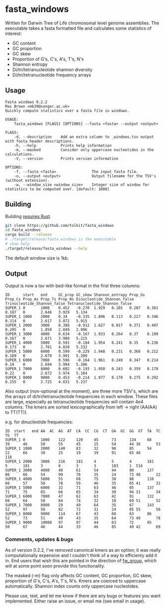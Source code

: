 # fasta_windows

Written for Darwin Tree of Life chromosomal level genome assemblies. The executable takes a fasta formatted file and calculates some statistics of interest:

- GC content
- GC proportion
- GC skew
- Proportion of G's, C's, A's, T's, N's
- Shannon entropy
- Di/tri/tetranucleotide shannon diversity
- Di/tri/tetranucleotide frequency arrays

## Usage

```
Fasta windows 0.2.2
Max Brown <mb39@sanger.ac.uk>
Quickly compute statistics over a fasta file in windows.

USAGE:
    fasta_windows [FLAGS] [OPTIONS] --fasta <fasta> --output <output>

FLAGS:
    -d, --description    Add an extra column to _windows.tsv output with fasta header descriptions.
    -h, --help           Prints help information
    -m, --masked         Consider only uppercase nucleotides in the calculations.
    -V, --version        Prints version information

OPTIONS:
    -f, --fasta <fasta>                The input fasta file.
    -o, --output <output>              Output filename for the TSV's (without extension).
    -w, --window_size <window_size>    Integer size of window for statistics to be computed over. [default: 1000]
```

## Building

Building <a href="https://www.rust-lang.org/tools/install">requires Rust</a>. 

```bash
git clone https://github.com/tolkit/fasta_windows
cd fasta_windows
cargo build --release
# ./target/release/fasta_windows is the executable
# show help
./target/release/fasta_windows --help
```

The default window size is 1kb.

## Output

Output is now a tsv with bed-like format in the first three columns:

```
ID      start   end     GC_prop GC_skew Shannon_entropy Prop_Gs Prop_Cs Prop_As Prop_Ts Prop_Ns Dinucleotide_Shannon_false      Trinucleotide_Shannon_false Tetranucleotide_Shannon_false
SUPER_1 0       1000    0.452   -0.270  1.929   0.165   0.287   0.361   0.187   0       2.646   3.929   5.134
SUPER_1 1000    2000    0.34    -0.335  1.896   0.113   0.227   0.346   0.314   0       2.617   3.872   5.015
SUPER_1 2000    3000    0.388   -0.912  1.627   0.017   0.371   0.407   0.205   0       1.858   2.049   2.096
SUPER_1 3000    4000    0.634   -0.167  1.933   0.264   0.37    0.199   0.167   0       2.671   3.980   5.215
SUPER_1 4000    5000    0.591   -0.184  1.954   0.241   0.35    0.236   0.173   0       2.701   4.020   5.232
SUPER_1 5000    6000    0.599   -0.229  1.948   0.231   0.368   0.212   0.189   0       2.679   3.991   5.209
SUPER_1 6000    7000    0.596   -0.164  1.961   0.249   0.347   0.214   0.19    0       2.694   3.994   5.206
SUPER_1 7000    8000    0.602   -0.193  1.950   0.243   0.359   0.178   0.22    0       2.672   3.974   5.184
SUPER_1 8000    9000    0.453   -0.214  1.977   0.178   0.275   0.292   0.255   0       2.725   4.031   5.237
```

Also output (non-optional at the moment), are three more TSV's, which are the arrays of di/tri/tetranucleotide frequencies in each window. These files are large, especially as tetranucleotide frequencies will contain 4e4 columns. The kmers are sorted lexicographically from left -> right (AA(AA) to TT(TT)).

e.g. for dinucleotide frequencies:

```
ID	start	end	AA	AC	AG	AT	CA	CC	CG	CT	GA	GC	GG	GT	TA	TC	TG	TT
SUPER_1 0       1000    122     120     45      73      134     68      39      46      50      55      45      15      54      44 36       53
SUPER_1 1000    2000    140     83      32      90      85      54      22      66      30      25      19      39      91      65 40       118
SUPER_1 2000    3000    216     181     4       5       4       181     5       181     3       8       3       3       183     1  516
SUPER_1 3000    4000    40      61      54      44      80      137     86      66      54      99      76      35      24      73 48       22
SUPER_1 4000    5000    55      68      75      38      88      138     66      57      58      78      59      46      35      65 41       32
SUPER_1 5000    6000    32      71      63      46      85      137     71      75      65      66      65      34      30      94 31       34
SUPER_1 6000    7000    47      62      63      42      91      132     60      64      58      84      74      32      18      69 51       52
SUPER_1 7000    8000    29      49      64      35      67      143     52      97      58      82      72      31      24      85 55       56
SUPER_1 8000    9000    114     67      43      68      63      86      52      73      51      49      43      35      64      73 40       78
SUPER_1 9000    10000   97      97      44      63      72      95      50      67      46      44      33      46      85      49 42       69
```

### Comments, updates & bugs

As of version 0.2.2, I've removed canonical kmers as an option; it was really computationally expensive and I couldn't think of a way to efficienty add it in. End users that wish this are pointed in the direction of <a href="https://github.com/tolkit/fw_group">fw_group</a>, which will at some point soon provide this functionality.

The masked (-m) flag only affects GC content, GC proportion, GC skew, proportion of G's, C's, A's, T's, N's. Kmers are coerced to uppercase automatically. Shannon index counts only uppercase nucleotides.

Please use, test, and let me know if there are any bugs or features you want implemented. Either raise an issue, or email me (see email in usage).